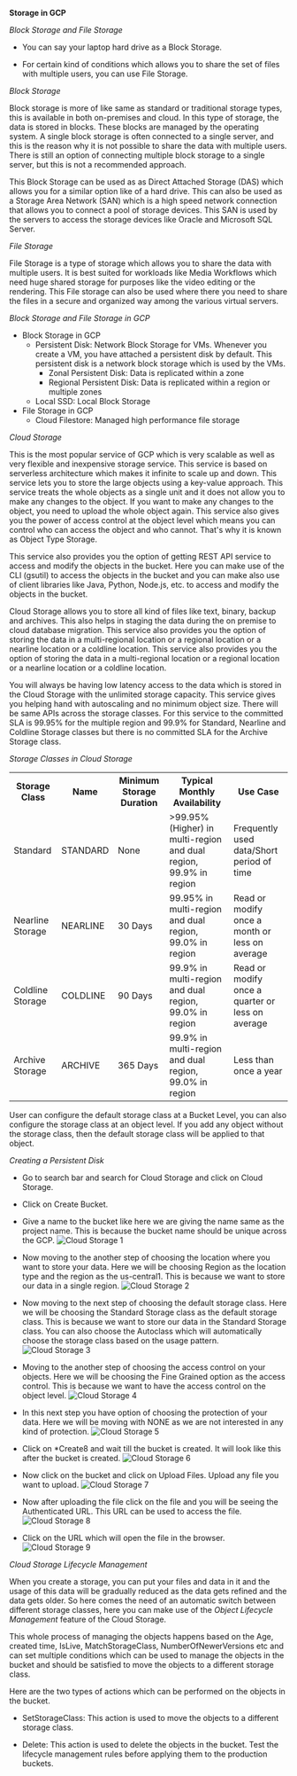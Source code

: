 **Storage in GCP**

*Block Storage and File Storage*

- You can say your laptop hard drive as a Block Storage.

- For certain kind of conditions which allows you to share the set of files with multiple users, you can use File Storage.

*Block Storage*

Block storage is more of like same as standard or traditional storage types, this is available in both on-premises and cloud. In this type of storage, the data is stored in blocks. These blocks are managed by the operating system. A single block storage is often connected to a single server, and this is the reason why it is not possible to share the data with multiple users. There is still an option of connecting multiple block storage to a single server, but this is not a recommended approach.

This Block Storage can be used as as Direct Attached Storage (DAS) which allows you for a similar option like of a hard drive. This can also be used as a Storage Area Network (SAN) which is a high speed network connection that allows you to connect a pool of storage devices. This SAN is used by the servers to access the storage devices like Oracle and Microsoft SQL Server.

*File Storage*

File Storage is a type of storage which allows you to share the data with multiple users. It is best suited for workloads like Media Workflows which need huge shared storage for purposes like the video editing or the rendering. This File storage can also be used where there you need to share the files in a secure and organized way among the various virtual servers.

*Block Storage and File Storage in GCP*

- Block Storage in GCP
  - Persistent Disk: Network Block Storage for VMs. Whenever you create a VM, you have attached a persistent disk by default. This persistent disk is a network block storage which is used by the VMs. 
    - Zonal Persistent Disk: Data is replicated within a zone
    - Regional Persistent Disk: Data is replicated within a region or multiple zones
  - Local SSD: Local Block Storage
- File Storage in GCP
  - Cloud Filestore: Managed high performance file storage

*Cloud Storage*

This is the most popular service of GCP which is very scalable as well as very flexible and inexpensive storage service. This service is based on serverless architecture which makes it infinite to scale up and down. This service lets you to store the large objects using a key-value approach. This service treats the whole objects as a single unit and it does not allow you to make any changes to the object. If you want to make any changes to the object, you need to upload the whole object again. This service also gives you the power of access control at the object level which means you can control who can access the object and who cannot. That's why it is known as Object Type Storage.

This service also provides you the option of getting REST API service to access and modify the objects in the bucket. Here you can make use of the CLI (gsutil) to access the objects in the bucket and you can make also use of client libraries like Java, Python, Node.js, etc. to access and modify the objects in the bucket.

Cloud Storage allows you to store all kind of files like text, binary, backup and archives. This also helps in staging the data during the on premise to cloud database migration. This service also provides you the option of storing the data in a multi-regional location or a regional location or a nearline location or a coldline location. This service also provides you the option of storing the data in a multi-regional location or a regional location or a nearline location or a coldline location.

You will always be having low latency access to the data which is stored in the Cloud Storage with the unlimited storage capacity. This service gives you helping hand with autoscaling and no minimum object size. There will be same APIs across the storage classes. For this service to the committed SLA is 99.95% for the multiple region and 99.9% for Standard, Nearline and Coldline Storage classes but there is no committed SLA for the Archive Storage class.

*Storage Classes in Cloud Storage*

<table>
<tr>
<th>Storage Class</th>
<th>Name</th>
<th>Minimum Storage Duration</th>
<th>Typical Monthly Availability</th>
<th>Use Case</th>
</tr>
<tr>
<td>Standard</td>
<td>STANDARD</td>
<td>None</td>
<td>>99.95% (Higher) in multi-region and dual region, 99.9% in region</td>
<td>Frequently used data/Short period of time</td>
</tr>
<tr>
<td>Nearline Storage</td>
<td>NEARLINE</td>
<td>30 Days</td>
<td>99.95% in multi-region and dual region, 99.0% in region</td>
<td>Read or modify once a month or less on average</td>
</tr>
<tr>
<td>Coldline Storage</td>
<td>COLDLINE</td>
<td>90 Days</td>
<td>99.9% in multi-region and dual region, 99.0% in region</td>
<td>Read or modify once a quarter or less on average</td>
</tr>
<tr>
<td>Archive Storage</td>
<td>ARCHIVE</td>
<td>365 Days</td>
<td>99.9% in multi-region and dual region, 99.0% in region</td>
<td>Less than once a year</td>
</tr>
</table>

User can configure the default storage class at a Bucket Level, you can also configure the storage class at an object level. If you add any object without the storage class, then the default storage class will be applied to that object.

*Creating a Persistent Disk*

- Go to search bar and search for Cloud Storage and click on Cloud Storage.

- Click on Create Bucket.

- Give a name to the bucket like here we are giving the name same as the project name. This is because the bucket name should be unique across the GCP.
![Cloud Storage 1](https://github.com/cloud-devops-enthusiast/Google-Cloud-Platform_Cloud-Digital-Leader_Certification-Exam-Preparation/blob/4587c8d986dd0a2314a3e5b0739754b7419ea280/Images/Screenshot%202023-10-29%20205438.png)

- Now moving to the another step of choosing the location where you want to store your data. Here we will be choosing Region as the location type and the region as the us-central1. This is because we want to store our data in a single region.
![Cloud Storage 2](https://github.com/cloud-devops-enthusiast/Google-Cloud-Platform_Cloud-Digital-Leader_Certification-Exam-Preparation/blob/4587c8d986dd0a2314a3e5b0739754b7419ea280/Images/Screenshot%202023-10-29%20210521.png)

- Now moving to the next step of choosing the default storage class. Here we will be choosing the Standard Storage class as the default storage class. This is because we want to store our data in the Standard Storage class. You can also choose the Autoclass which will automatically choose the storage class based on the usage pattern.
![Cloud Storage 3](https://github.com/cloud-devops-enthusiast/Google-Cloud-Platform_Cloud-Digital-Leader_Certification-Exam-Preparation/blob/4587c8d986dd0a2314a3e5b0739754b7419ea280/Images/Screenshot%202023-10-29%20210909.png)

- Moving to the another step of choosing the access control on your objects. Here we will be choosing the Fine Grained option as the access control. This is because we want to have the access control on the object level.
![Cloud Storage 4](https://github.com/cloud-devops-enthusiast/Google-Cloud-Platform_Cloud-Digital-Leader_Certification-Exam-Preparation/blob/4587c8d986dd0a2314a3e5b0739754b7419ea280/Images/Screenshot%202023-10-29%20210938.png)

- In this next step you have option of choosing the protection of your data. Here we will be moving with NONE as we are not interested in any kind of protection.
![Cloud Storage 5](https://github.com/cloud-devops-enthusiast/Google-Cloud-Platform_Cloud-Digital-Leader_Certification-Exam-Preparation/blob/4587c8d986dd0a2314a3e5b0739754b7419ea280/Images/Screenshot%202023-10-29%20210959.png)

- Click on *Create8 and wait till the bucket is created. It will look like this after the bucket is created.
![Cloud Storage 6](https://github.com/cloud-devops-enthusiast/Google-Cloud-Platform_Cloud-Digital-Leader_Certification-Exam-Preparation/blob/4587c8d986dd0a2314a3e5b0739754b7419ea280/Images/Screenshot%202023-10-29%20211602.png)

- Now click on the bucket and click on Upload Files. Upload any file you want to upload.
![Cloud Storage 7](https://github.com/cloud-devops-enthusiast/Google-Cloud-Platform_Cloud-Digital-Leader_Certification-Exam-Preparation/blob/4587c8d986dd0a2314a3e5b0739754b7419ea280/Images/Screenshot%202023-10-29%20211737.png)

- Now after uploading the file click on the file and you will be seeing the Authenticated URL. This URL can be used to access the file.
![Cloud Storage 8](https://github.com/cloud-devops-enthusiast/Google-Cloud-Platform_Cloud-Digital-Leader_Certification-Exam-Preparation/blob/4587c8d986dd0a2314a3e5b0739754b7419ea280/Images/Screenshot%202023-10-29%20211950.png)

- Click on the URL which will open the file in the browser.
![Cloud Storage 9](https://github.com/cloud-devops-enthusiast/Google-Cloud-Platform_Cloud-Digital-Leader_Certification-Exam-Preparation/blob/4587c8d986dd0a2314a3e5b0739754b7419ea280/Images/Screenshot%202023-10-29%20212018.png)

*Cloud Storage Lifecycle Management*

When you create a storage, you can put your files and data in it and the usage of this data will be gradually reduced as the data gets refined and the data gets older. So here comes the need of an automatic switch between different storage classes, here you can make use of the *Object Lifecycle Management* feature of the Cloud Storage.

This whole process of managing the objects happens based on the Age, created time, IsLive, MatchStorageClass, NumberOfNewerVersions etc and can set multiple conditions which can be used to manage the objects in the bucket and should be satisfied to move the objects to a different storage class.

Here are the two types of actions which can be performed on the objects in the bucket.

- SetStorageClass: This action is used to move the objects to a different storage class.


- Delete: This action is used to delete the objects in the bucket. Test the lifecycle management rules before applying them to the production buckets.
